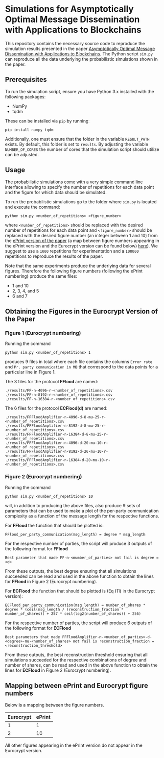 # Simulations for Asymptotically Optimal Message Dissemination with Applications to Blockchains
This repository contains the necessary source code to reproduce the simulation results presented in the paper [Asymptotically Optimal Message Dissemination with Applications to Blockchains](https://eprint.iacr.org/2022/1723).
The Python script `sim.py` can reproduce all the data underlying the probabilistic simulations shown in the paper.

## Prerequisites
To run the simulation script, ensure you have Python 3.x installed with the following packages:

- NumPy
- tqdm 

These can be installed via `pip` by running: 

```
pip install numpy tqdm
``` 

Additionally, one must ensure that the folder in the variable `RESULT_PATH` exists. By default, this folder is set to `results`.
By adjusting the variable `NUMBER_OF_CORES` the number of cores that the simulation script should utilize can be adjusted. 

## Usage

The probabilistic simulations come with a very simple command line interface allowing to specify the number of repetitions for each data point and the figure for which data should be simulated. 

To run the probabilistic simulations go to the folder where `sim.py` is located and execute the command:

```
python sim.py <number_of_repetitions> <figure_number>
```

where `<number_of_repetitions>` should be replaced with the desired number of repetitions for each data point and `<figure_number>` should be replaced with the desired figure number (an integer between 1 and 10) from the [ePrint version of the paper](https://eprint.iacr.org/2022/1723) (a map between figure numbers appearing in the ePrint version and the Eurocrypt version can be found below) [here](#figure-mapping)). We suggest to use a `1000` repetitions for experimentation and a `100000` repetitions to reproduce the results of the paper.

Note that the same experiments produce the underlying data for several figures. Therefore the following figure numbers (following the ePrint numbering) produce the same files:

- 1 and 10
- 2, 3, 4, and 5
- 6 and 7


## Obtaining the Figures in the Eurocrypt Version of the Paper
### Figure 1 (Eurocrypt numbering)
Running the command
```
python sim.py <number_of_repetitions> 1
```
produces 9 files in total where each file contains the columns `Error rate` and `Pr. party communication in MB` that correspond to the data points for a particular line in Figure 1.

The 3 files for the protocol __FFlood__ are named:
``` 
./results/FF-n-4096-r-<number_of_repetitions>.csv 
./results/FF-n-8192-r-<number_of_repetitions>.csv 
./results/FF-n-16384-r-<number_of_repetitions>.csv
```
The 6 files for the protocol __ECFlood(d)__ are named:
```
./results/FFFloodAmplifier-n-4096-d-8-mu-25-r-<number_of_repetitions>.csv 
./results/FFFloodAmplifier-n-8192-d-8-mu-25-r-<number_of_repetitions>.csv 
./results/FFFloodAmplifier-n-16384-d-8-mu-25-r-<number_of_repetitions>.csv
./results/FFFloodAmplifier-n-4096-d-20-mu-10-r-<number_of_repetitions>.csv 
./results/FFFloodAmplifier-n-8192-d-20-mu-10-r-<number_of_repetitions>.csv
./results/FFFloodAmplifier-n-16384-d-20-mu-10-r-<number_of_repetitions>.csv
```
### Figure 2 (Eurocrypt numbering)
Running the command
```
python sim.py <number_of_repetitions> 10
```
will, in addition to producing the above files, also produce 9 sets of parameters that can be used to make a plot of the per-party communication complexity as a function of the message length for the respective functions. 

For __FFlood__ the function that should be plotted is: 

```
FFlood_per_party_communication(msg_length) = degree * msg_length
```

For the respective number of parties, the script will produce 3 outputs of the following format for __FFlood__
```
Best parameter that made FF-n-<number_of_parties> not fail is degree = <d>
```

From these outputs, the best degree ensuring that all simulations succeeded can be read and used in the above function to obtain the lines for __FFlood__ in Figure 2 (Eurocrypt numbering). 

For __ECFlood__ the function that should be plotted is (Eq (11) in the Eurocrypt version): 

```
ECFlood_per_party_communication(msg_length) = number_of_shares * degree * (ceil(msg_length / (reconstruction_fraction * number_of_shares)) + 257 * ceil(log2(number_of_shares)) + 256)
```

For the respective number of parties, the script will produce 6 outputs of the following format for __ECFlood__
```
Best parameters that made FFFloodAmplifier-n-<number_of_parties>-d-<degree>-mu-<number_of_shares> not fail is reconstruction_fraction = <reconstruction_threshold>
```
From these outputs, the best reconstruction threshold ensuring that all simulations succeeded for the respective combinations of degree and number of shares, can be read and used in the above function to obtain the lines for __ECFlood__ in Figure 2 (Eurocrypt numbering). 

## Mapping between ePrint and Eurocrypt figure numbers

Below is a mapping between the figure numbers. 

| Eurocrypt | ePrint |
|-----------|--------|
| 1         | 1      |
| 2         | 10     |

All other figures appearing in the ePrint version do not appear in the Eurocrypt version.
